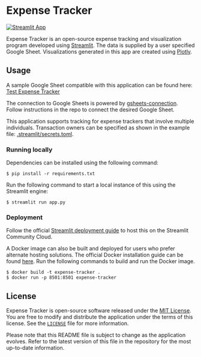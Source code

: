 # Expense Tracker

[![Streamlit App](https://static.streamlit.io/badges/streamlit_badge_black_white.svg)](https://expense-tracker-demo.streamlit.app/)

Expense Tracker is an open-source expense tracking and visualization program developed using [Streamlit](https://streamlit.io/). The data is supplied by a user specified Google Sheet. Visualizations generated in this app are created using [Plotly](https://plotly.com/python/).

## Usage

A sample Google Sheet compatible with this application can be found here:
[Test Expense Tracker](https://docs.google.com/spreadsheets/d/1QGq30uszyxQzAoARVy4pZE0LElwIuXXMbFc5g4ftjVk)

The connection to Google Sheets is powered by [gsheets-connection](https://github.com/streamlit/gsheets-connection). Follow instructions in the repo to connect the desired Google Sheet.

This application supports tracking for expense trackers that involve multiple individuals. Transaction owners can be specified as shown in the example file: [.streamlit/secrets.toml](.streamlit/secrets.toml).

### Running locally

Dependencies can be installed using the following command:

```shell
$ pip install -r requirements.txt
```

Run the following command to start a local instance of this using the Streamlit engine:
```shell
$ streamlit run app.py
```

### Deployment

Follow the official [Streamlit deployment guide](https://docs.streamlit.io/streamlit-community-cloud/deploy-your-app) to host this on the Streamlit Community Cloud.

A Docker image can also be built and deployed for users who prefer alternate hosting solutions. The official Docker installation guide can be found [here](https://docs.docker.com/installation/). Run the following commands to build and run the Docker image.

```shell
$ docker build -t expense-tracker .
$ docker run -p 8501:8501 expense-tracker
```

## License

Expense Tracker is open-source software released under the [MIT License](https://opensource.org/licenses/MIT). You are free to modify and distribute the application under the terms of this license. See the [`LICENSE`](./LICENSE) file for more information.

Please note that this README file is subject to change as the application evolves. Refer to the latest version of this file in the repository for the most up-to-date information.
